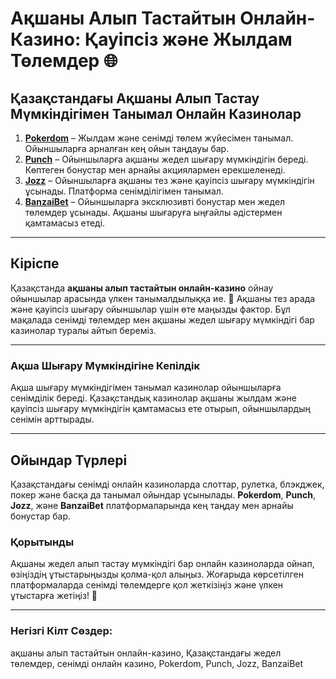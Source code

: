 # Ақшаны Алып Тастайтын Онлайн-Казино: Қауіпсіз және Жылдам Төлемдер 🌐

## Қазақстандағы Ақшаны Алып Тастау Мүмкіндігімен Танымал Онлайн Казинолар

1. **[Pokerdom](https://brandplay.link/4k77v2yx)** – Жылдам және сенімді төлем жүйесімен танымал. Ойыншыларға арналған кең ойын таңдауы бар.
2. **[Punch](https://betpunch1.com/d638d6d39)** – Ойыншыларға ақшаны жедел шығару мүмкіндігін береді. Көптеген бонустар мен арнайы акциялармен ерекшеленеді.
3. **[Jozz](https://tk435zi5i9.com/alt/jozz/registration?e8250665e216213938eeaefaf3e61c0a)** – Ойыншыларға ақшаны тез және қауіпсіз шығару мүмкіндігін ұсынады. Платформа сенімділігімен танымал.
4. **[BanzaiBet](https://bnzstr009.com/e9rVJ)** – Ойыншыларға эксклюзивті бонустар мен жедел төлемдер ұсынады. Ақшаны шығаруға ыңғайлы әдістермен қамтамасыз етеді.

---

## Кіріспе
Қазақстанда **ақшаны алып тастайтын онлайн-казино** ойнау ойыншылар арасында үлкен танымалдылыққа ие. 🤩 Ақшаны тез арада және қауіпсіз шығару ойыншылар үшін өте маңызды фактор. Бұл мақалада сенімді төлемдер мен ақшаны жедел шығару мүмкіндігі бар казинолар туралы айтып береміз.

---

### Ақша Шығару Мүмкіндігіне Кепілдік

Ақша шығару мүмкіндігімен танымал казинолар ойыншыларға сенімділік береді. Қазақстандық казинолар ақшаны жылдам және қауіпсіз шығару мүмкіндігін қамтамасыз ете отырып, ойыншылардың сенімін арттырады.

---

## Ойындар Түрлері

Қазақстандағы сенімді онлайн казиноларда слоттар, рулетка, блэкджек, покер және басқа да танымал ойындар ұсынылады. **Pokerdom**, **Punch**, **Jozz**, және **BanzaiBet** платформаларында кең таңдау мен арнайы бонустар бар.

### Қорытынды

Ақшаны жедел алып тастау мүмкіндігі бар онлайн казиноларда ойнап, өзіңіздің ұтыстарыңызды қолма-қол алыңыз. Жоғарыда көрсетілген платформаларда сенімді төлемдерге қол жеткізіңіз және үлкен ұтыстарға жетіңіз! 🎉

---

### Негізгі Кілт Сөздер:
ақшаны алып тастайтын онлайн-казино, Қазақстандағы жедел төлемдер, сенімді онлайн казино, Pokerdom, Punch, Jozz, BanzaiBet
